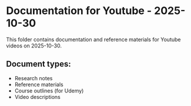 # Documentation for Youtube - 2025-10-30

This folder contains documentation and reference materials for Youtube videos on 2025-10-30.

## Document types:
- Research notes
- Reference materials
- Course outlines (for Udemy)
- Video descriptions
